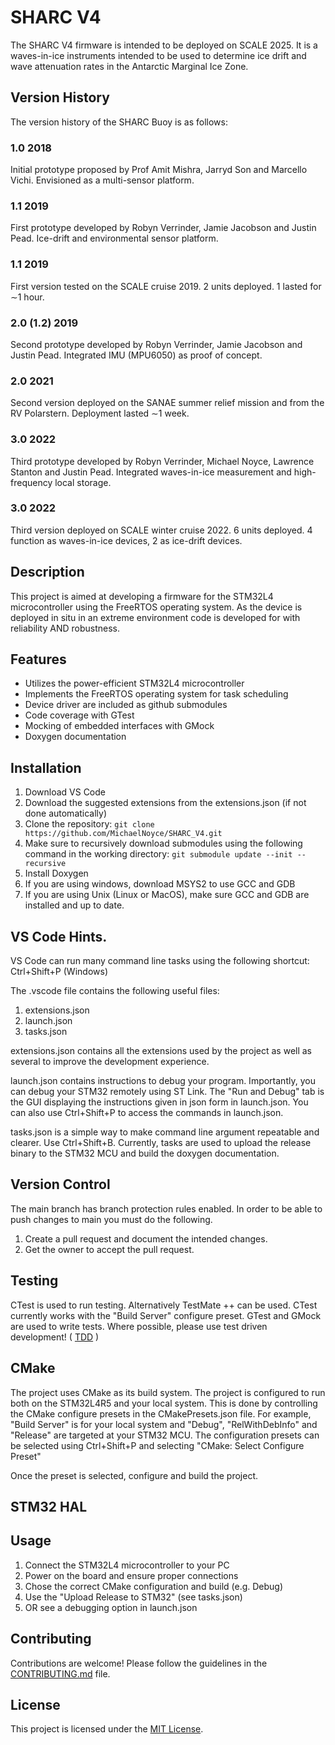 # SHARC V4

The SHARC V4 firmware is intended to be deployed on SCALE 2025.
It is a waves-in-ice instruments intended to be used to determine ice drift and
wave attenuation rates in the Antarctic Marginal Ice Zone.

## Version History
The version history of the SHARC Buoy is as follows:

### 1.0 2018
Initial prototype proposed by Prof Amit Mishra, Jarryd Son and
Marcello Vichi. Envisioned as a multi-sensor platform.

### 1.1 2019
First prototype developed by Robyn Verrinder, Jamie Jacobson
and Justin Pead. Ice-drift and environmental sensor platform.
### 1.1 2019
First version tested on the SCALE cruise 2019. 2 units deployed. 1 lasted
for ∼1 hour.
### 2.0 (1.2) 2019
Second prototype developed by Robyn Verrinder, Jamie Jacobson
and Justin Pead. Integrated IMU (MPU6050) as proof of concept.
### 2.0 2021
Second version deployed on the SANAE summer relief mission
and from the RV Polarstern. Deployment lasted ∼1 week.
### 3.0 2022
Third prototype developed by Robyn Verrinder, Michael Noyce,
Lawrence Stanton and Justin Pead. Integrated waves-in-ice
measurement and high-frequency local storage.
### 3.0 2022
Third version deployed on SCALE winter cruise 2022. 6 units deployed.
4 function as waves-in-ice devices, 2 as ice-drift devices.

## Description

This project is aimed at developing a firmware for the STM32L4 microcontroller using the FreeRTOS operating system.
As the device is deployed in situ in an extreme environment code is developed for with reliability AND robustness.

## Features

- Utilizes the power-efficient STM32L4 microcontroller
- Implements the FreeRTOS operating system for task scheduling
- Device driver are included as github submodules
- Code coverage with GTest
- Mocking of embedded interfaces with GMock
- Doxygen documentation

## Installation

1. Download VS Code
2. Download the suggested extensions from the extensions.json (if not done automatically)
3. Clone the repository: `git clone https://github.com/MichaelNoyce/SHARC_V4.git`
4. Make sure to recursively download submodules using the following command in the working directory:
`git submodule update --init --recursive`
5. Install Doxygen
6. If you are using windows, download MSYS2 to use GCC and GDB
7. If you are using Unix (Linux or MacOS), make sure GCC and GDB are installed and up to date. 


## VS Code Hints.
VS Code can run many command line tasks using the following shortcut: Ctrl+Shift+P (Windows)

The .vscode file contains the following useful files:
1. extensions.json 
2. launch.json
3. tasks.json

extensions.json contains all the extensions used by the project as well as several to improve the development 
experience. 

launch.json contains instructions to debug your program. Importantly, you can debug your STM32 remotely using ST Link.
The "Run and Debug" tab is the GUI displaying the instructions given in json form in launch.json. 
You can also use Ctrl+Shift+P to access the commands in launch.json. 

tasks.json is a simple way to make command line argument repeatable and clearer. Use Ctrl+Shift+B. 
Currently, tasks are used to upload the release binary to the STM32 MCU and build the doxygen documentation. 


## Version Control
The main branch has branch protection rules enabled. In order to be able to push changes to main you must do the following.
1. Create a pull request and document the intended changes.
2. Get the owner to accept the pull request.

## Testing
CTest is used to run testing. Alternatively TestMate ++ can be used. CTest currently works with the "Build Server" configure preset. 
GTest and GMock are used to write tests. Where possible, please use test driven development! ( [TDD](https://en.wikipedia.org/wiki/Test-driven_development) )


## CMake
The project uses CMake as its build system. The project is configured to run both on the STM32L4R5 and your local system. 
This is done by controlling the CMake configure presets in the CMakePresets.json file. For example, "Build Server" is for your 
local system and "Debug", "RelWithDebInfo" and "Release" are targeted at your STM32 MCU. The configuration presets can be selected 
using Ctrl+Shift+P and selecting "CMake: Select Configure Preset"

Once the preset is selected, configure and build the project. 

## STM32 HAL

## Usage

1. Connect the STM32L4 microcontroller to your PC
2. Power on the board and ensure proper connections
3. Chose the correct CMake configuration and build (e.g. Debug)
4. Use the "Upload Release to STM32" (see tasks.json)
5. OR see a debugging option in launch.json

## Contributing

Contributions are welcome! Please follow the guidelines in the [CONTRIBUTING.md](CONTRIBUTING.md) file.

## License

This project is licensed under the [MIT License](LICENSE).

